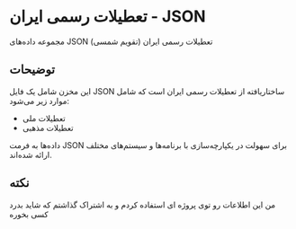 # تعطیلات رسمی ایران - JSON

مجموعه داده‌های JSON تعطیلات رسمی ایران (تقویم شمسی)

## توضیحات

این مخزن شامل یک فایل JSON ساختاریافته از تعطیلات رسمی ایران است که شامل موارد زیر می‌شود:
- تعطیلات ملی
- تعطیلات مذهبی 

داده‌ها به فرمت JSON برای سهولت در یکپارچه‌سازی با برنامه‌ها و سیستم‌های مختلف ارائه شده‌اند.


## نکته

من این اطلاعات رو توی پروژه ای استفاده کردم و به اشتراک گذاشتم که شاید بدرد کسی بخوره
